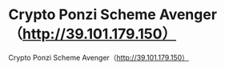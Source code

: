 # Crypto Ponzi Scheme Avenger（http://39.101.179.150）

Crypto Ponzi Scheme Avenger（http://39.101.179.150）